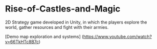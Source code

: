 # Rise-of-Castles-and-Magic

2D Strategy game developed in Unity, in which the players explore the world, gather resources and fight with their armies.

[Demo map exploration and systems] (https://www.youtube.com/watch?v=66TkHTc8B7c)
